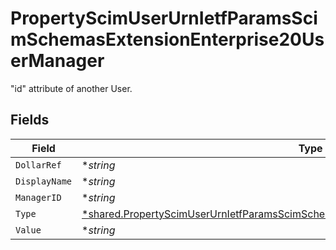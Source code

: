# PropertyScimUserUrnIetfParamsScimSchemasExtensionEnterprise20UserManager

"id" attribute of another User.


## Fields

| Field                                                                                                                                                                                              | Type                                                                                                                                                                                               | Required                                                                                                                                                                                           | Description                                                                                                                                                                                        |
| -------------------------------------------------------------------------------------------------------------------------------------------------------------------------------------------------- | -------------------------------------------------------------------------------------------------------------------------------------------------------------------------------------------------- | -------------------------------------------------------------------------------------------------------------------------------------------------------------------------------------------------- | -------------------------------------------------------------------------------------------------------------------------------------------------------------------------------------------------- |
| `DollarRef`                                                                                                                                                                                        | **string*                                                                                                                                                                                          | :heavy_minus_sign:                                                                                                                                                                                 | N/A                                                                                                                                                                                                |
| `DisplayName`                                                                                                                                                                                      | **string*                                                                                                                                                                                          | :heavy_minus_sign:                                                                                                                                                                                 | N/A                                                                                                                                                                                                |
| `ManagerID`                                                                                                                                                                                        | **string*                                                                                                                                                                                          | :heavy_minus_sign:                                                                                                                                                                                 | N/A                                                                                                                                                                                                |
| `Type`                                                                                                                                                                                             | [*shared.PropertyScimUserUrnIetfParamsScimSchemasExtensionEnterprise20UserManagerType](../../../pkg/models/shared/propertyscimuserurnietfparamsscimschemasextensionenterprise20usermanagertype.md) | :heavy_minus_sign:                                                                                                                                                                                 | N/A                                                                                                                                                                                                |
| `Value`                                                                                                                                                                                            | **string*                                                                                                                                                                                          | :heavy_minus_sign:                                                                                                                                                                                 | N/A                                                                                                                                                                                                |